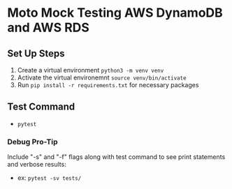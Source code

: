 # Moto Mock Testing AWS DynamoDB and AWS RDS

## Set Up Steps

1. Create a virtual environment ```python3 -m venv venv```
2. Activate the virtual environemnt ```source venv/bin/activate```
3. Run ```pip install -r requirements.txt``` for necessary packages

## Test Command

* ```pytest```

### Debug Pro-Tip

Include "-s" and "-f" flags along with test command to see print statements and verbose results:

* ex: ```pytest -sv tests/```
